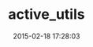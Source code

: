---
layout: post
title:  "active_utils"
repo:   "shopify/active_utils"
date:   2015-02-18 17:28:03
gemurl: http://github.com/shopify/active_utils
---